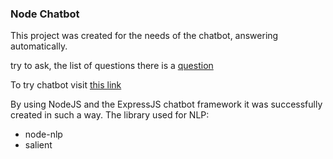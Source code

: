 ### Node Chatbot

This project was created for the needs of the chatbot, answering automatically.

try to ask, the list of questions there is a [question](https://hackathon-kmipn-2020.herokuapp.com/questions "Question")

To try chatbot visit [this link](https://hackathon-kmipn-2020.herokuapp.com/ "Try")

By using NodeJS and the ExpressJS chatbot framework it was successfully created in such a way.
The library used for NLP:
- node-nlp
- salient